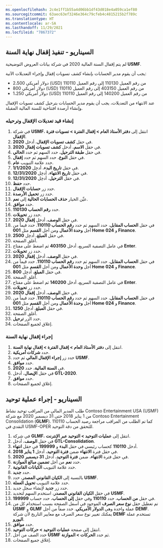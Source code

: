 ```yaml
---
ms.openlocfilehash: 2c4e1ff1b55a4d06bb1df43d018e4a059ca1ef80
ms.sourcegitcommit: 63aec63ef3246e364c79cfeb4c4815215b2f789c
ms.translationtype: HT
ms.contentlocale: ar-SA
ms.lasthandoff: 11/29/2021
ms.locfileid: "7867372"
---
```

## <a name="scenario---perform-year-end-close"></a>السيناريو - تنفيذ إقفال نهاية السنة

لم يتم إقفال السنة المالية 2020 في شركة بيانات العروض التوضيحية **USMF‎**.

يجب أن يقوم مدير الحسابات بإنشاء كشف تسويات إقفال وإجراء التعديلات الآتية:

-   2،500 دولار أمريكي (USD) من رقم العميل 110130 إلى رقم العميل 110110
-   800 دولار أمريكي (USD) من رقم العميل 403150 إلى رقم العميل 110110
-   1،250 دولار أمريكي (USD) من رقم العميل 140200 إلى رقم العميل 110110


عند الانتهاء من التعديلات، يجب أن يقوم مدير الحسابات بترحيل كشف تسويات الإقفال وإنشاء أرصدة افتتاحية للسنة المالية المقبلة.

### <a name="create-and-post-a-closing-adjustment-entry"></a>إنشاء قيد تعديلات الإقفال وترحيله

1.  في شركة **USMF‎**، انتقل إلى **دفتر الأستاذ العام > إقفال الفترة > تسويات فترة الإقفال**.
2.  في حقل **كشف تسويات الإقفال**، أدخل **2020**.
3.  في حقل **الاسم**، أدخل **كشف تسويات إقفال 2020**.
4.  في حقل **طبقة الترحيل**، حدد السهم ثم حدد **الحالي**.
5.  في حقل **النوع**، حدد السهم ثم حدد **إقفال**.
6.  حدد علامة التبويب **عام**.
7.  في حقل **تاريخ البدء**، أدخِل **1/1/2020**.
8.  في حقل **تاريخ الانتهاء**، أدخِل **12/31/2020**.
9.  في حقل **الترحيل**، أدخِل **12/31/2020**.
10. حدد **حفظ**.
11. حدد زر **حسابات الإقفال**.
12. حدد زر **تحميل الأرصدة**.
13. عيِّن الخيار **حذف الحسابات الحالية** إلى **نعم**.
14. حدد **موافق**.
15. حدد **رقم الحساب 110130**.
16. حدد زر **تحويلات**.
17. في حقل **الوصف**، أدخل **إقفال 2020**.
18. في حقل **الحساب المقابل**، حدد السهم ثم حدد **رقم الحساب 110110**. حدد قيماً من أجل **وحدة الأعمال** ومن أجل **القسم** مثل **001 Home** و **024 Finance**.
19. في حقل **المبلغ**، أدخِل **2500**.
20. أغلق الصفحة.
21. في عامل التصفية السريع، أدخل **403150** ثم اضغط على مفتاح **Enter‎**.
22. حدد زر **تحويلات**.
23. في حقل **الوصف**، أدخل **إقفال 2020**.
24. في حقل **الحساب المقابل**، حدد السهم ثم حدد **رقم الحساب 110110**. حدد قيماً من أجل **وحدة الأعمال** ومن أجل **القسم** مثل **001 Home** و **024 Finance**.
25. في حقل **المبلغ**، أدخِل **800**.
26. أغلق الصفحة.
27. في عامل التصفية السريع، أدخل **140200** ثم اضغط على مفتاح **Enter‎**.
28. حدد زر **تحويلات**.
29. في حقل **الوصف**، أدخل **إقفال 2020**.
30. في حقل **الحساب المقابل**، حدد السهم ثم حدد **رقم الحساب 110110**. حدد قيماً من أجل **وحدة الأعمال** ومن أجل **القسم** مثل **001 Home** و **024 Finance**.
31. في حقل **المبلغ**، أدخِل **1250**.
32. أغلق الصفحة.
33. حدد الزر **ترحيل**.
34. إغلاق لجميع الصفحات.

### <a name="perform-the-year-end-close"></a>إجراء إقفال نهاية السنة

1.  انتقل إلى **دفتر الأستاذ العام > إقفال الفترة > إقفال نهاية السنة**.
2.  حدد **شركات أمريكية**.
3.  حدد زر **إجراء الإقفال المالي** ثم حدد **USMF**.
4.  حدد **موافق**.
5.  في **السنة المالية**، حدد **2020**.
6.  في حقل **الإيصال‬**، أدخل **GTL-2020**.
7.  حدد **موافق**.
8.  إغلاق لجميع الصفحات.

## <a name="scenario---perform-a-consolidation"></a>السيناريو - إجراء عملية توحيد

طلب المدير المالي من المراقب توحيد نشاط Contoso Entertainment USA ‏(USMF) من 1 يناير 2018 حتى 31 ديسمبر 2020 مع شركة Contoso Entertainment Consolidation (**GLMF**). كما تم الطلب من المراقب مراجعة رصيد الحساب 110110 النقدي في USMF-OPER للتحقق من دقة التوحيد.

1.  في شركة **GLMF‎**، انتقل إلى **عمليات التوحيد > التوحيد عبر الإنترنت**.
2.  في حقل **الوصف**، أدخل **GTL-Consolidation**.
3.  أدخل **110110** كحساب رئيسي في حقل **البدء** و **199999** في حقل **انتهاء**.
4.  في حقل فترة **الانتهاء** ضمن **فترة التوحيد**، أدخل **1 يناير 2018**.
5.  في حقل فترة **الانتهاء**، ضمن **فترة التوحيد**، أدخل **31 ديسمبر 2020**.
6.  حدد **نعم** من أجل **تضمين مبالغ الموازنة**.
7.  حدد علامة التبويب **الكيانات القانونية**.
8.  حدد **جديد**.
9.  بالنسبة إلى **الكيان القانوني المصدر**، حدد **USMF‎**.
10. حدد علامة التبويب **تحويل العملة**.
11.  حدد زر **جديد** لإنشاء سجل جديد.
12.  في حقل **الكيان القانوني المصدر**، استخدم السهم لتحديد **USMF‎**.
13.  في حقل **من الحساب**، حدد **110110** وفي حقل **إلى الحساب**، حدد حساب **199999**.
14. تم تعطيل حقل **نوع سعر الصرف** الموجود في أسفل الصفحة بسبب استخدام كل من **USMF‎** و **GLMF**‎ عملة واحدة وهي **الدولار الأمريكي**. حدد صفاً من أجل **DEMF‎**. يمكنك تغيير نوع سعر الصرف مع معايير التاريخ لأن شركة **DEMF‎** تستخدم عملة **اليورو**.
15. حدد **موافق**.
16. انتقل إلى صفحة **عمليات التوحيد > حركات التوحيد**.
17. حدد الصف من أجل **USMF‎** ثم حدد **الحركات > الموازنة**.
18. إغلاق جميع الصفحات.
